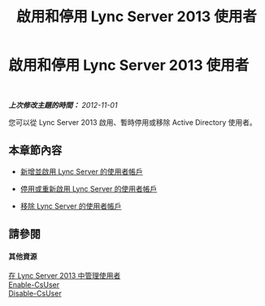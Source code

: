 ﻿---
title: 啟用和停用 Lync Server 2013 使用者
TOCTitle: 啟用和停用 Lync Server 2013 使用者
ms:assetid: 796ac454-58a9-41ac-80c2-3723a127d214
ms:mtpsurl: https://technet.microsoft.com/zh-tw/library/JJ688099(v=OCS.15)
ms:contentKeyID: 49890123
ms.date: 08/10/2015
mtps_version: v=OCS.15
ms.translationtype: HT
---

# 啟用和停用 Lync Server 2013 使用者

 

_**上次修改主題的時間：** 2012-11-01_

您可以從 Lync Server 2013 啟用、暫時停用或移除 Active Directory 使用者。

## 本章節內容

  - [新增並啟用 Lync Server 的使用者帳戶](lync-server-2013-add-and-enable-user-account-for-lync-server.md)

  - [停用或重新啟用 Lync Server 的使用者帳戶](lync-server-2013-disable-or-re-enable-user-account-for-lync-server.md)

  - [移除 Lync Server 的使用者帳戶](lync-server-2013-remove-a-user-account-from-lync-server.md)

## 請參閱

#### 其他資源

[在 Lync Server 2013 中管理使用者](lync-server-2013-managing-users-in-lync-server.md)  
[Enable-CsUser](enable-csuser.md)  
[Disable-CsUser](disable-csuser.md)

